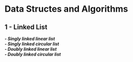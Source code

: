 # Data Structes and Algorithms

## 1 - Linked List

***- Singly linked linear list*** <br/>
***- Singly linked circular list***<br/>
***- Doubly linked linear list***<br/>
***- Doubly linked circular list***
